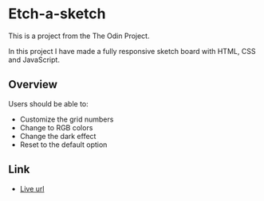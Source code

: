 # Etch-a-sketch

This is a project from the The Odin Project.

In this project I have made a fully responsive sketch board with HTML, CSS and JavaScript.

## Overview

Users should be able to:

- Customize the grid numbers
- Change to RGB colors
- Change the dark effect
- Reset to the default option

## Link

- [Live url]()